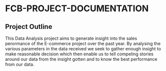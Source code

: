 # FCB-PROJECT-DOCUMENTATION
## Project Outline 
This Data Analysis project aims to generate insight into the sales perormance of the E-commerce project over the past year. By analysing the various parameters in the data received we seek to gather enough insight to make reasonable decision which then enable us to tell compeling stories around our data from the insight gotten and to know the best performance from our data.

